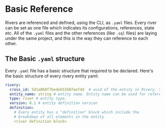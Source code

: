 # Basic Reference

Rivers are referenced and defined, using the CLI, as `.yaml` files. Every river can be set as one file
which indicates its configurations, references, state etc. All of the `.yaml` files and the other references 
(like `.sql` files) are laying under the same project, and this is the way they can reference to each other.

## The Basic `.yaml` structure
Every `.yaml` file has a basic structure that required to be declared.
Here's the basic structure of every rivery entity yaml:

```yaml
rivery:
  cross_id: 5d1a068f7bedeb52687eef4d  # uuid of the entity in Rivery. Should be filled in the first deploy (push).
  entity_name: string # entity name. Entity name can be used for reference to other entities under "models" directory. 
  type: river # entity type. 
  version: 0.1 # entity definition version
  definition:
    # Every entity has a "definition" block which include the
    # breakdown of all elements in the entity
    <river definition block>
```